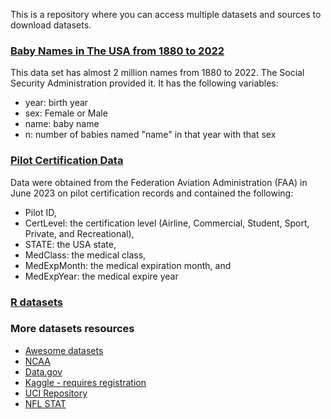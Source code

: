 This is a repository where you can access multiple datasets and sources to download datasets.

### [Baby Names in The USA from 1880 to 2022](bbnames.csv)
This data set has almost 2 million names from 1880 to 2022. The Social Security Administration provided it. It has the following variables:
  - year: birth year
  - sex: Female or Male 
  - name: baby name
  - n: number of babies named "name" in that year with that sex

### [Pilot Certification Data](pilotsCertFAA2023.csv)
Data were obtained from the Federation Aviation Administration (FAA) in June 2023 on pilot certification records and contained the following:
  - Pilot ID,
  - CertLevel: the certification level (Airline, Commercial, Student, Sport, Private, and Recreational),
  - STATE: the USA state,
  - MedClass: the medical class,
  - MedExpMonth: the medical expiration month, and
  - MedExpYear: the medical expire year
    
### [R datasets](https://vincentarelbundock.github.io/Rdatasets/articles/data.html)


### More datasets resources

 - [Awesome datasets](https://github.com/awesomedata/awesome-public-datasets)
 - [NCAA](https://stats.ncaa.org/)
 - [Data.gov](https://www.data.gov/)
 - [Kaggle - requires registration](https://www.kaggle.com/datasets)
 - [UCI Repository](https://archive.ics.uci.edu/ml/index.php)
 - [NFL STAT](https://nflsavant.com/about.php)

